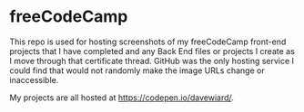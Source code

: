 # freeCodeCamp

This repo is used for hosting screenshots of my freeCodeCamp front-end projects
that I have completed and any Back End files or projects I create as I move
through that certificate thread. GitHub was the only hosting service I could
find that would not randomly make the image URLs change or inaccessible.

My projects are all hosted at <https://codepen.io/davewiard/>.
